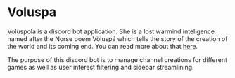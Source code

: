 # Voluspa
Voluspola is a discord bot application. She is a lost warmind inteligence named after the Norse poem Völuspá which tells the story of the creation of the world and its coming end. You can read more about that [here](https://en.wikipedia.org/wiki/V%C3%B6lusp%C3%A1). 

The purpose of this discord bot is to manage channel creations for different games as well as user interest filtering and sidebar streamlining. 
